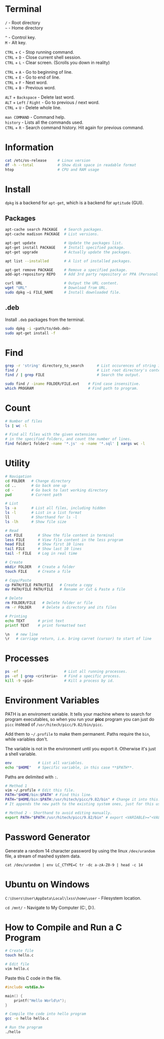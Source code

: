 # Terminal

`/` - Root directory  
`~` - Home directory

`^` - Control key.  
`M` - Alt key.

`CTRL` + `C` - Stop running command.  
`CTRL` + `D` - Close current shell session.  
`CTRL` + `L` - Clear screen. (Scrolls you down in reality)

`CTRL` + `A` - Go to beginning of line.  
`CTRL` + `E` - Go to end of line.  
`CTRL` + `F` - Next word.  
`CTRL` + `B` - Previous word.

`ALT` + `Backspace` - Delete last word.  
`ALT` + `Left` / `Right` - Go to previous / next word.  
`CTRL` + `U` - Delete whole line.

`man COMMAND` - Command help.  
`history` - Lists all the commands used.  
`CTRL` + `R` - Search command history. Hit again for previous command.

# Information

```bash
cat /etc/os-release     # Linux version
df -h --total           # Show disk space in readable format
htop                    # CPU and RAM usage
```

# Install

`dpkg` is a backend for `apt-get`, which is a backend for `aptitude` (GUI).

## Packages

```bash
apt-cache search PACKAGE   # Search packages.
apt-cache madison PACKAGE  # List versions.

apt-get update             # Update the packages list.
apt-get install PACKAGE    # Install specified package.
apt-get upgrade            # Actually update the packages.

apt list --installed       # A list of installed packages.

apt-get remove PACKAGE     # Remove a specified package.
add-apt-repository REPO    # Add 3rd party repository or PPA (Personal Package Archive).

curl URL                   # Output the URL content.
wget "URL"                 # Download from URL.
sudo dpkg –i FILE_NAME     # Install downloaded file.
```

## .deb

Install `.deb` packages from the terminal.

```bash
sudo dpkg -i <path/to/deb.deb>
sudo apt-get install -f
```

# Find

```bash
grep -r 'string' directory_to_search      # List occurences of string in all files.
find /                                    # List root directory's content.
find / | grep FILE                        # Search the output.

sudo find / -iname FOLDER/FILE.ext    # Find case insensitive.
which PROGRAM                         # Find path to program.
```

# Count

```bash
# Number of files
ls | wc -l

# Find all files with the given extensions
# in the specified folders, and count the number of lines.
find folder1 folder2 -name '*.js' -o -name '*.sql' | xargs wc -l
```

# Utility

```bash
# Navigation
cd FOLDER   # Change directory
cd ..       # Go back one up
cd -        # Go back to last working directory
pwd         # Current path

# List
ls -a       # List all files, including hidden
ls -l       # List in a list format
ll          # Shorthand for ls -l
ls -lh      # Show file size

# Read
cat FILE       # Show the file content in terminal
less FILE      # View file content in the less program
head FILE      # Show first 10 lines
tail FILE      # Show last 10 lines
tail -f FILE   # Log in real time

# Create
mkdir FOLDER   # Create a folder
touch FILE     # Create a file

# Copy/Paste
cp PATH/FILE PATH/FILE   # Create a copy
mv PATH/FILE PATH/FILE   # Rename or Cut & Paste a file

# Delete
rm FOLDER/FILE   # Delete folder or file
rm -r FOLDER     # Delete a directory and its files

# Printing
echo TEXT      # print text
printf TEXT    # print formatted text
```

```bash
\n   # new line
\r   # carriage return, i.e. bring carret (cursor) to start of line
```

# Processes

```bash
ps -ef                     # List all running processes.
ps -ef | grep <criteria>   # Find a specific process.
kill -9 <pid>              # Kill a process by id.
```

# Environment Variables

PATH is an enviroment variable. It tells your machine where to search for program executables, so when you run your **picc** program you can just do `picc` instead of `/usr/hitech/picc/9.82/bin/picc`.

Add them to `~/.profile` to make them permanent. Paths require the `bin`, while variables don't.

The variable is not in the environment until you export it. Otherwise it's just a shell variable.

```bash
env            # List all variables.
echo "$HOME"   # Specific variable, in this case **$PATH**.
```

Paths are delimited with `:`.

```bash
# Method 1
vim ~/.profile # Edit this file.
PATH="$HOME/bin:$PATH" # Find this line.
PATH="$HOME/bin:$PATH:/usr/hitech/picc/9.82/bin" # Change it into this.
# It appends the new path to the existing system ones, just for this user.

# Method 2 - Shorthand to avoid editing manually.
export PATH="$PATH:/usr/hitech/picc/9.82/bin" # export <VARIABLE>="<VALUE>"
```

# Password Generator

Generate a random 14 character password by using the linux `/dev/urandom` file, a stream of mashed system data.

`cat /dev/urandom | env LC_CTYPE=C tr -dc a-zA-Z0-9 | head -c 14`

# Ubuntu on Windows

`C:\Users\User\AppData\Local\lxss\home\user` - Filesystem location.

`cd /mnt/` - Navigate to My Computer (C:, D:).

# How to Compile and Run a C Program

```bash
# Create file
touch hello.c

# Edit file
vim hello.c
```

Paste this C code in the file.

```c
#include <stdio.h>

main() {
    printf("Hello World\n");
}
```

```bash
# Compile the code into hello program
gcc -o hello hello.c

# Run the program
./hello
```
